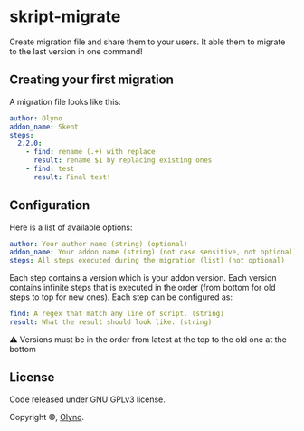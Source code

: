 # skript-migrate

Create migration file and share them to your users. It able them to migrate to the last version in one command!

## Creating your first migration

A migration file looks like this:

```yaml
author: Olyno
addon_name: Skent
steps:
  2.2.0:
    - find: rename (.+) with replace
      result: rename $1 by replacing existing ones
    - find: test
      result: Final test!
```

## Configuration

Here is a list of available options:

```yaml
author: Your author name (string) (optional)
addon_name: Your addon name (string) (not case sensitive, not optional)
steps: All steps executed during the migration (list) (not optional)
```

Each step contains a version which is your addon version. Each version contains infinite steps that is executed in the order (from bottom for old steps to top for new ones). Each step can be configured as:

```yaml
find: A regex that match any line of script. (string)
result: What the result should look like. (string)
```

⚠️ Versions must be in the order from latest at the top to the old one at the bottom

## License

Code released under GNU GPLv3 license.

Copyright ©, [Olyno](https://github.com/Olyno).